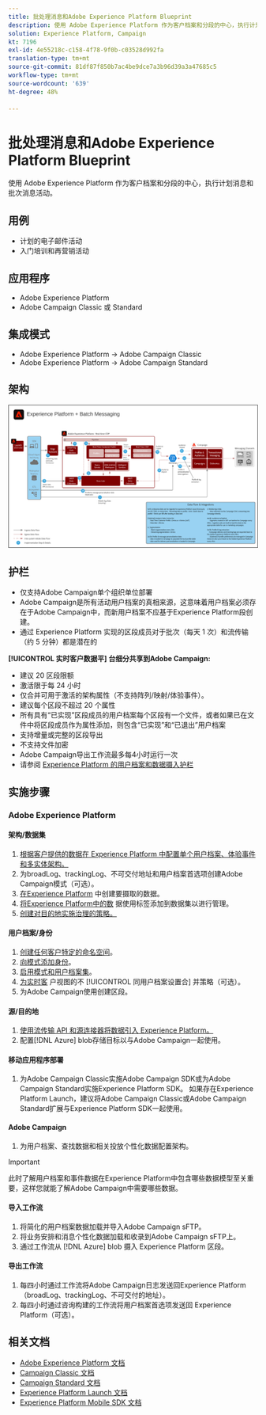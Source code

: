 ```yaml
---
title: 批处理消息和Adobe Experience Platform Blueprint
description: 使用 Adobe Experience Platform 作为客户档案和分段的中心，执行计划消息和批次消息活动。
solution: Experience Platform, Campaign
kt: 7196
exl-id: 4e55218c-c158-4f78-9f0b-c03528d992fa
translation-type: tm+mt
source-git-commit: 81df87f850b7ac4be9dce7a3b96d39a3a47685c5
workflow-type: tm+mt
source-wordcount: '639'
ht-degree: 48%

---
```


# 批处理消息和Adobe Experience Platform Blueprint

使用 Adobe Experience Platform 作为客户档案和分段的中心，执行计划消息和批次消息活动。

## 用例

* 计划的电子邮件活动
* 入门培训和再营销活动

## 应用程序

* Adobe Experience Platform
* Adobe Campaign Classic 或 Standard

## 集成模式

* Adobe Experience Platform → Adobe Campaign Classic
* Adobe Experience Platform → Adobe Campaign Standard

## 架构

<img src="assets/aepbatch.svg" alt="批处理消息和Adobe Experience Platform Blueprint的参考架构" style="border:1px solid #4a4a4a" />

## 护栏

* 仅支持Adobe Campaign单个组织单位部署
* Adobe Campaign是所有活动用户档案的真相来源，这意味着用户档案必须存在于Adobe Campaign中，而新用户档案不应基于Experience Platform段创建。
* 通过 Experience Platform 实现的区段成员对于批次（每天 1 次）和流传输（约 5 分钟）都是潜在的

**[!UICONTROL 实时客户数据平] 台细分共享到Adobe Campaign:**

* 建议 20 区段限额
* 激活限于每 24 小时
* 仅合并可用于激活的架构属性（不支持阵列/映射/体验事件）。
* 建议每个区段不超过 20 个属性
* 所有具有“已实现”区段成员的用户档案每个区段有一个文件，或者如果已在文件中将区段成员作为属性添加，则包含“已实现”和“已退出”用户档案
* 支持增量或完整的区段导出
* 不支持文件加密
* Adobe Campaign导出工作流最多每4小时运行一次
* 请参阅 [Experience Platform 的用户档案和数据摄入护栏](https://experienceleague.adobe.com/docs/experience-platform/profile/guardrails.html?lang=zh-Hans)

## 实施步骤

### Adobe Experience Platform

#### 架构/数据集

1. [根据客户提供的数据在 Experience Platform 中配置单个用户档案、体验事件和多实体架构。](https://experienceleague.adobe.com/docs/platform-learn/tutorials/schemas/create-a-schema.html)
1. 为broadLog、trackingLog、不可交付地址和用户档案首选项创建Adobe Campaign模式（可选）。
1. [在Experience Platform](https://experienceleague.adobe.com/docs/platform-learn/tutorials/data-ingestion/create-datasets-and-ingest-data.html) 中创建要摄取的数据。
1. [将Experience Platform中的数](https://experienceleague.adobe.com/docs/platform-learn/tutorials/data-governance/classify-data-using-governance-labels.html) 据使用标签添加到数据集以进行管理。
1. [创建对目的地实施治理的策略。](https://experienceleague.adobe.com/docs/platform-learn/tutorials/data-governance/create-data-usage-policies.html)

#### 用户档案/身份

1. [创建任何客户特定的命名空间](https://experienceleague.adobe.com/docs/platform-learn/tutorials/identities/label-ingest-and-verify-identity-data.html)。
1. [向模式添加身份](https://experienceleague.adobe.com/docs/platform-learn/tutorials/identities/label-ingest-and-verify-identity-data.html)。
1. [启用模式和用户档案集](https://experienceleague.adobe.com/docs/platform-learn/tutorials/profiles/bring-data-into-the-real-time-customer-profile.html)。
1. [为实时客](https://experienceleague.adobe.com/docs/platform-learn/tutorials/profiles/create-merge-policies.html) 户视图的不 [!UICONTROL 同用户档案设置合] 并策略（可选）。
1. 为Adobe Campaign使用创建区段。

#### 源/目的地

1. [使用流传输 API 和源连接器将数据引入 Experience Platform。](https://experienceleague.adobe.com/?recommended=ExperiencePlatform-D-1-2020.1.dataingestion)
1. 配置[!DNL Azure] blob存储目标以与Adobe Campaign一起使用。

#### 移动应用程序部署

1. 为Adobe Campaign Classic实施Adobe Campaign SDK或为Adobe Campaign Standard实施Experience Platform SDK。 如果存在Experience Platform Launch，建议将Adobe Campaign Classic或Adobe Campaign Standard扩展与Experience Platform SDK一起使用。

#### Adobe Campaign

1. 为用户档案、查找数据和相关投放个性化数据配置架构。

>[!IMPORTANT]
>
>此时了解用户档案和事件数据在Experience Platform中包含哪些数据模型至关重要，这样您就能了解Adobe Campaign中需要哪些数据。

#### 导入工作流

1. 将简化的用户档案数据加载并导入Adobe Campaign sFTP。
1. 将业务安排和消息个性化数据加载和收录到Adobe Campaign sFTP上。
1. 通过工作流从 [!DNL Azure] blob 摄入 Experience Platform 区段。

#### 导出工作流

1. 每四小时通过工作流将Adobe Campaign日志发送回Experience Platform（broadLog、trackingLog、不可交付的地址）。
1. 每四小时通过咨询构建的工作流将用户档案首选项发送回 Experience Platform（可选）。


## 相关文档

* [Adobe Experience Platform 文档](https://experienceleague.adobe.com/docs/experience-platform.html?lang=zh-Hans)
* [Campaign Classic 文档](https://experienceleague.adobe.com/docs/campaign-classic.html?lang=zh-Hans)
* [Campaign Standard 文档](https://experienceleague.adobe.com/docs/campaign-standard.html?lang=zh-Hans)
* [Experience Platform Launch 文档](https://experienceleague.adobe.com/docs/launch.html?lang=zh-Hans)
* [Experience Platform Mobile SDK 文档](https://experienceleague.adobe.com/docs/mobile.html?lang=zh-Hans)
